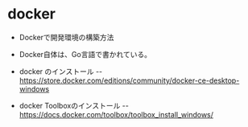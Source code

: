# docker
- Dockerで開発環境の構築方法
- Docker自体は、Go言語で書かれている。

- docker のインストール
-- https://store.docker.com/editions/community/docker-ce-desktop-windows

- docker Toolboxのインストール
-- https://docs.docker.com/toolbox/toolbox_install_windows/
